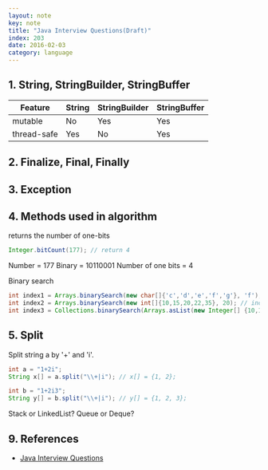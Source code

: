 ```yaml
---
layout: note
key: note
title: "Java Interview Questions(Draft)"
index: 203
date: 2016-02-03
category: language
---
```


## 1. String, StringBuilder, StringBuffer

Feature     | String | StringBuilder | StringBuffer
------------|--------|---------------|-------------
mutable     | No     | Yes           | Yes
thread-safe | Yes    | No            | Yes


## 2. Finalize, Final, Finally

## 3. Exception

## 4. Methods used in algorithm
returns the number of one-bits
```java
Integer.bitCount(177); // return 4
```
Number = 177
Binary = 10110001
Number of one bits = 4

Binary search
```java
int index1 = Arrays.binarySearch(new char[]{'c','d','e','f','g'}, 'f');  // index1 = 3;
int index2 = Arrays.binarySearch(new int[]{10,15,20,22,35}, 20); // index2 = 2;
int index3 = Collections.binarySearch(Arrays.asList(new Integer[] {10,15,20,22,35}), 15); // index3 = 1;
```

## 5. Split
Split string a by '+' and 'i'.
```java
int a = "1+2i";
String x[] = a.split("\\+|i"); // x[] = {1, 2};

int b = "1+2i3";
String y[] = b.split("\\+|i"); // y[] = {1, 2, 3};
```

Stack or LinkedList?
Queue or Deque?

## 9. References
* [Java Interview Questions](https://www.tutorialspoint.com/java/java_interview_questions.htm)

